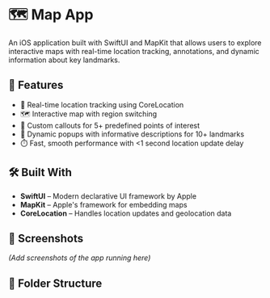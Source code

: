 # 🗺️ Map App

An iOS application built with SwiftUI and MapKit that allows users to explore interactive maps with real-time location tracking, annotations, and dynamic information about key landmarks.

## 🚀 Features

- 📍 Real-time location tracking using CoreLocation
- 🗺️ Interactive map with region switching
- 📌 Custom callouts for 5+ predefined points of interest
- 💬 Dynamic popups with informative descriptions for 10+ landmarks
- ⏱️ Fast, smooth performance with <1 second location update delay

## 🛠️ Built With

- **SwiftUI** – Modern declarative UI framework by Apple
- **MapKit** – Apple's framework for embedding maps
- **CoreLocation** – Handles location updates and geolocation data

## 📸 Screenshots

*(Add screenshots of the app running here)*

## 📂 Folder Structure

